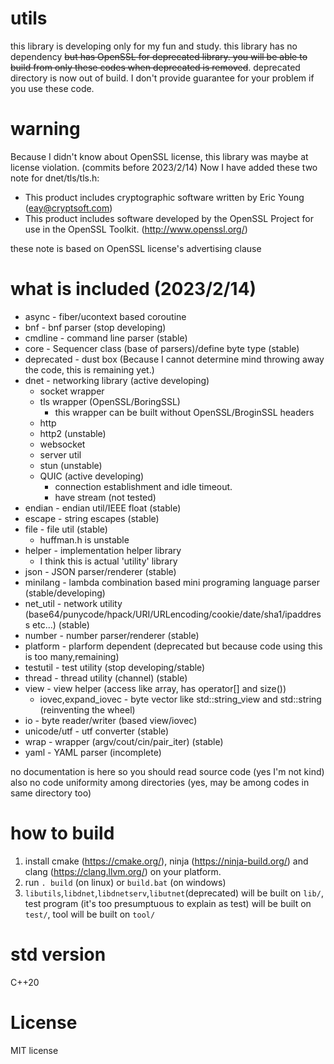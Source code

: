 # utils
this library is developing only for my fun and study.
this library has no dependency ~~but has OpenSSL for deprecated library.
you will be able to build from only these codes when deprecated is removed~~.
deprecated directory is now out of build.
I don't provide guarantee for your problem if you use these code.

# warning
Because I didn't know about OpenSSL license, this library was maybe at license violation. (commits before 2023/2/14)
Now I have added these two note for dnet/tls/tls.h:
+ This product includes cryptographic software written by Eric Young (eay@cryptsoft.com)
+ This product includes software developed by the OpenSSL Project for use in the OpenSSL Toolkit. (http://www.openssl.org/)

these note is based on OpenSSL license's advertising clause

# what is included (2023/2/14)
+ async - fiber/ucontext based coroutine
+ bnf - bnf parser (stop developing)
+ cmdline - command line parser (stable)
+ core - Sequencer class (base of parsers)/define byte type (stable)
+ deprecated - dust box (Because I cannot determine mind throwing away the code, this is remaining yet.)
+ dnet - networking library (active developing)
  + socket wrapper
  + tls wrapper (OpenSSL/BoringSSL)
    + this wrapper can be built without OpenSSL/BroginSSL headers
  + http
  + http2 (unstable)
  + websocket
  + server util
  + stun (unstable)
  + QUIC (active developing)
    + connection establishment and idle timeout.
    + have stream (not tested)
+ endian - endian util/IEEE float (stable)
+ escape - string escapes (stable)
+ file - file util (stable)
  + huffman.h is unstable
+ helper - implementation helper library
  + I think this is actual 'utility' library
+ json - JSON parser/renderer (stable)
+ minilang - lambda combination based mini programing language parser (stable/developing)
+ net_util - network utility (base64/punycode/hpack/URI/URLencoding/cookie/date/sha1/ipaddress etc...) (stable)
+ number - number parser/renderer (stable)
+ platform - plarform dependent (deprecated but because code using this is too many,remaining)
+ testutil - test utility (stop developing/stable)
+ thread - thread utility (channel) (stable)
+ view - view helper (access like array, has operator[] and size())
  + iovec,expand_iovec - byte vector like std::string_view and std::string (reinventing the wheel)
+ io - byte reader/writer (based view/iovec)
+ unicode/utf - utf converter (stable)
+ wrap - wrapper (argv/cout/cin/pair_iter) (stable)
+ yaml - YAML parser (incomplete)

no documentation is here so you should read source code (yes I'm not kind)
also no code uniformity among directories (yes, may be among codes in same directory too)

# how to build
1. install cmake (https://cmake.org/), ninja (https://ninja-build.org/) and clang (https://clang.llvm.org/) on your platform.
2. run `. build` (on linux) or `build.bat` (on windows)
3. `libutils`,`libdnet`,`libdnetserv`,`libutnet`(deprecated) will be built on `lib/`, test program (it's too presumptuous to explain as test) will be built on `test/`, tool will be built on `tool/`

# std version
C++20

# License

MIT license
